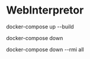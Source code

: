   # WebInterpretor

  docker-compose up --build

  docker-compose down

  docker-compose down --rmi all
